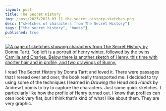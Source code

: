 ```yaml
---
layout: post
title: The Secret History
img: /post/2023/2023-03-11-the-secret-history-sketches.png
desc: ["sketches of characters from The Secret History"]
tags: ["the secret history", "books"]
published: true
---
```


<a href="{{ site.img_base_url }}/post/2023/2023-03-11-the-secret-history-sketches.png" title="Click for full size"><img src="{{ site.img_base_url }}/post/2023/2023-03-11-the-secret-history-sketches.png" alt="A page of sketches showing characters from The Secret History by Donna Tartt. Top left is a portrait of henry winter, followed by the twins Camilla and Charles. Below there is another sketch of Henry, this time with shorter hair and in profile, and two drawings of Bunny."></a>

I read The Secret History by Donna Tartt and loved it. There were passages that I reread over and over, the book really transported me. I decided to try using some of the techniques I learned in *Drawing the Head and Hands* by Andrew Loomis to try to capture the characters. Just some quick sketches. I particularly like how the profile of Henry turned out. I know that profiles can oten look very flat, but I think that's kind of what I like about them. They are very graphic.

<!--more-->
